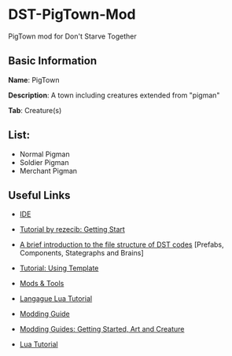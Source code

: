 # DST-PigTown-Mod
PigTown mod for Don't Starve Together

## Basic Information

**Name**: PigTown

**Description**: A town including creatures extended from "pigman"

**Tab**: Creature(s)

## List:
* Normal Pigman
* Soldier Pigman
* Merchant Pigman
    
## Useful Links
 
* [IDE](https://forums.kleientertainment.com/topic/78739-dsted-the-ide-for-dont-starve-together/)

* [Tutorial by rezecib: Getting Start](https://forums.kleientertainment.com/topic/47353-guide-getting-started-with-modding-dst-and-some-general-tips-for-ds-as-well/#StartWithAnotherMod)

* [A brief introduction to the file structure of DST codes](https://forums.kleientertainment.com/topic/25850-wots-the-diff-prefabs-components-stategraphs-and-brains/) [Prefabs, Components, Stategraphs and Brains]

* [Tutorial: Using Template](https://forums.kleientertainment.com/topic/46849-tutorial-using-extended-sample-character-template/)

* [Mods & Tools](https://forums.kleientertainment.com/forum/26-dont-starve-mods-and-tools/)

* [Langague Lua Tutorial](http://www.runoob.com/lua/lua-tutorial.html)

* [Modding Guide](https://forums.kleientertainment.com/topic/27341-tutorial-the-artists-guide-to-characteritem-modding/)

* [Modding Guides: Getting Started, Art and Creature](https://forums.kleientertainment.com/topic/28021-getting-started-guides-tutorials-and-examples/)

* [Lua Tutorial](http://www.runoob.com/lua/lua-tutorial.html)
